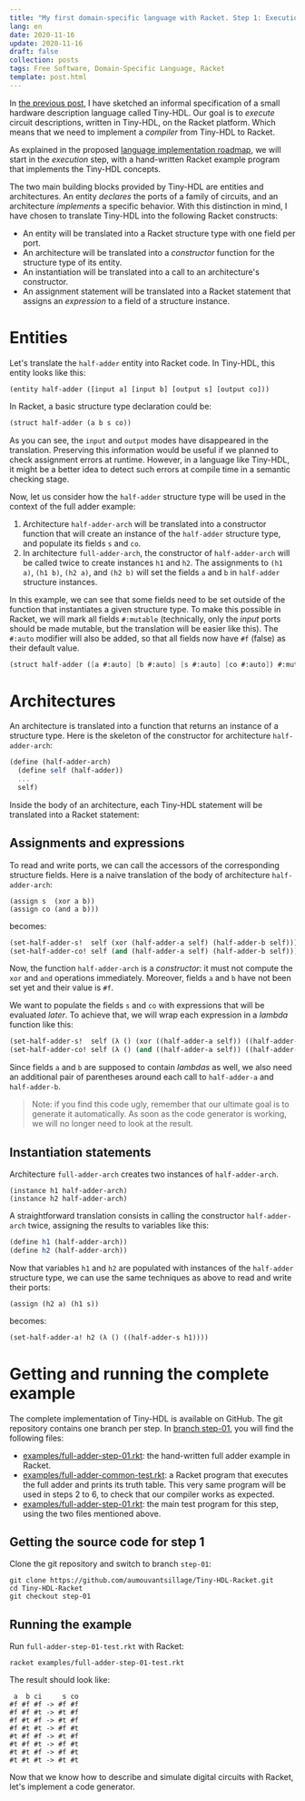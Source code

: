 ```yaml
---
title: "My first domain-specific language with Racket. Step 1: Execution"
lang: en
date: 2020-11-16
update: 2020-11-16
draft: false
collection: posts
tags: Free Software, Domain-Specific Language, Racket
template: post.html
---
```


In [the previous post](/2020/11/08/my-first-domain-specific-language-with-racket),
I have sketched an informal specification of a small hardware description language
called Tiny-HDL.
Our goal is to *execute* circuit descriptions, written in Tiny-HDL, on the Racket
platform.
Which means that we need to implement a *compiler* from Tiny-HDL to Racket.

As explained in the proposed [language implementation roadmap](/2020/11/08/my-first-domain-specific-language-with-racket/#language-implementation-roadmap),
we will start in the *execution* step, with a hand-written Racket example program that
implements the Tiny-HDL concepts.

<!-- more -->

The two main building blocks provided by Tiny-HDL are entities and architectures.
An entity *declares* the ports of a family of circuits, and an architecture
*implements* a specific behavior.
With this distinction in mind, I have chosen to translate Tiny-HDL into the following
Racket constructs:

* An entity will be translated into a Racket structure type with one field per port.
* An architecture will be translated into a *constructor* function for the structure type of its entity.
* An instantiation will be translated into a call to an architecture's constructor.
* An assignment statement will be translated into a Racket statement that assigns an *expression* to a field of a structure instance.

Entities
========

Let's translate the `half-adder` entity into Racket code.
In Tiny-HDL, this entity looks like this:

```
(entity half-adder ([input a] [input b] [output s] [output co]))
```
In Racket, a basic structure type declaration could be:

```scheme
(struct half-adder (a b s co))
```

As you can see, the `input` and `output` modes have disappeared in the translation.
Preserving this information would be useful if we planned to check assignment
errors at runtime.
However, in a language like Tiny-HDL, it might be a better idea to detect such errors
at compile time in a semantic checking stage.

Now, let us consider how the `half-adder` structure type will be used in the
context of the full adder example:

1. Architecture `half-adder-arch` will be translated into a constructor function that will
   create an instance of the `half-adder` structure type, and populate its fields
   `s` and `co`.
2. In architecture `full-adder-arch`, the constructor of `half-adder-arch`
   will be called twice to create instances `h1` and `h2`.
   The assignments to `(h1 a)`, `(h1 b)`, `(h2 a)`, and `(h2 b)` will set
   the fields `a` and `b` in `half-adder` structure instances.

In this example, we can see that some fields need to be set outside of the
function that instantiates a given structure type.
To make this possible in Racket, we will mark all fields `#:mutable`
(technically, only the *input* ports should be made mutable, but the translation
will be easier like this).
The `#:auto` modifier will also be added, so that all fields now have `#f`
(false) as their default value.

```scheme
(struct half-adder ([a #:auto] [b #:auto] [s #:auto] [co #:auto]) #:mutable)
```

Architectures
=============

An architecture is translated into a function that returns an instance of
a structure type.
Here is the skeleton of the constructor for architecture `half-adder-arch`:

```scheme
(define (half-adder-arch)
  (define self (half-adder))
  ...
  self)
```

Inside the body of an architecture, each Tiny-HDL statement will be translated
into a Racket statement:

Assignments and expressions
---------------------------

To read and write ports, we can call the accessors of the corresponding
structure fields.
Here is a naive translation of the body of architecture `half-adder-arch`:

```
(assign s  (xor a b))
(assign co (and a b)))
```

becomes:

```scheme
(set-half-adder-s!  self (xor (half-adder-a self) (half-adder-b self)))
(set-half-adder-co! self (and (half-adder-a self) (half-adder-b self)))
```

Now, the function `half-adder-arch` is a *constructor*: it must not compute
the `xor` and `and` operations immediately.
Moreover, fields `a` and `b` have not been set yet and their value is `#f`.

We want to populate the fields `s` and `co` with expressions that will be
evaluated *later*.
To achieve that, we will wrap each expression in a *lambda* function like this:

```scheme
(set-half-adder-s!  self (λ () (xor ((half-adder-a self)) ((half-adder-b self)))))
(set-half-adder-co! self (λ () (and ((half-adder-a self)) ((half-adder-b self)))))
```

Since fields `a` and `b` are supposed to contain *lambdas* as well, we also need an
additional pair of parentheses around each call to `half-adder-a` and `half-adder-b`.

> Note: if you find this code ugly, remember that our ultimate goal
> is to generate it automatically.
> As soon as the code generator is working, we will no longer need to look
> at the result.

Instantiation statements
------------------------

Architecture `full-adder-arch` creates two instances of `half-adder-arch`.

```
(instance h1 half-adder-arch)
(instance h2 half-adder-arch)
```

A straightforward translation consists in calling the constructor `half-adder-arch`
twice, assigning the results to variables like this:

```scheme
(define h1 (half-adder-arch))
(define h2 (half-adder-arch))
```

Now that variables `h1` and `h2` are populated with instances of the `half-adder`
structure type, we can use the same techniques as above to read and write their ports:

```
(assign (h2 a) (h1 s))
```

becomes:

```scheme
(set-half-adder-a! h2 (λ () ((half-adder-s h1))))
```

Getting and running the complete example
========================================

The complete implementation of Tiny-HDL is available on GitHub.
The git repository contains one branch per step.
In [branch step-01](https://github.com/aumouvantsillage/Tiny-HDL-Racket/tree/step-01),
you will find the following files:

* [examples/full-adder-step-01.rkt](https://github.com/aumouvantsillage/Tiny-HDL-Racket/blob/step-01/examples/full-adder-step-01.rkt):
  the hand-written full adder example in Racket.
* [examples/full-adder-common-test.rkt](https://github.com/aumouvantsillage/Tiny-HDL-Racket/blob/step-01/examples/full-adder-common-test.rkt):
  a Racket program that executes the full adder and prints its truth table.
  This very same program will be used in steps 2 to 6, to check that our compiler works as expected.
* [examples/full-adder-step-01.rkt](https://github.com/aumouvantsillage/Tiny-HDL-Racket/blob/step-01/examples/full-adder-step-01-test.rkt):
  the main test program for this step, using the two files mentioned above.

Getting the source code for step 1
----------------------------------

Clone the git repository and switch to branch `step-01`:

```
git clone https://github.com/aumouvantsillage/Tiny-HDL-Racket.git
cd Tiny-HDL-Racket
git checkout step-01
```

Running the example
-------------------

Run `full-adder-step-01-test.rkt` with Racket:

```
racket examples/full-adder-step-01-test.rkt
```

The result should look like:

```
 a  b ci     s co
#f #f #f -> #f #f
#f #f #t -> #t #f
#f #t #f -> #t #f
#f #t #t -> #f #t
#t #f #f -> #t #f
#t #f #t -> #f #t
#t #t #f -> #f #t
#t #t #t -> #t #t
```

Now that we know how to describe and simulate digital circuits with Racket,
let's implement a code generator.
